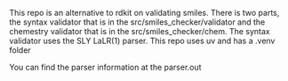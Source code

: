 This repo is an alternative to rdkit on validating smiles. There is two parts, the syntax validator that is in the src/smiles_checker/validator and the chemestry validator that is in the src/smiles_checker/chem. The syntax validator uses the SLY LaLR(1) parser.
This repo uses uv and has a .venv folder

You can find the parser information at the parser.out
